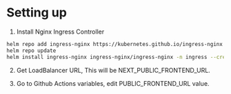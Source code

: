
# Setting up
1. Install Nginx Ingress Controller
```bash
helm repo add ingress-nginx https://kubernetes.github.io/ingress-nginx
helm repo update
helm install ingress-nginx ingress-nginx/ingress-nginx -n ingress --create-namespace
```

2. Get LoadBalancer URL, This will be NEXT_PUBLIC_FRONTEND_URL.

3. Go to Github Actions variables, edit PUBLIC_FRONTEND_URL value.